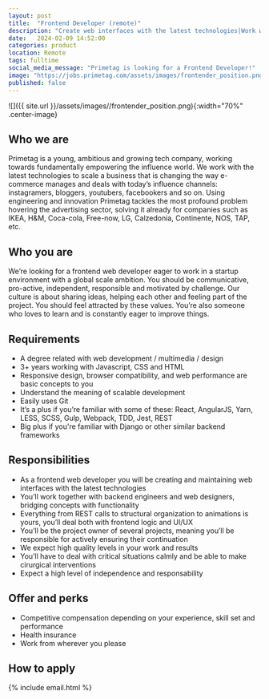 ```yaml
---
layout: post
title:  "Frontend Developer (remote)"
description: "Create web interfaces with the latest technologies|Work with backend engineers and web designers, bridging concepts with functionality|From structural organization to animations, UI and UX|React, Yarn, LESS, Gulp, Grunt, Python"
date:   2024-02-09 14:52:00
categories: product
location: Remote
tags: fulltime
social_media_message: "Primetag is looking for a Frontend Developer!"
image: "https://jobs.primetag.com/assets/images/frontender_position.png"
published: false
---
```


![]({{ site.url }}/assets/images//frontender_position.png){:width="70%" .center-image}

## **Who we are** ##

Primetag is a young, ambitious and growing tech company, working towards fundamentally empowering the influence world. We work with the latest technologies to scale a business that is changing the way e-commerce manages and deals with today’s influence channels: instagramers, bloggers, youtubers, facebookers and so on. Using engineering and innovation Primetag tackles the most profound problem hovering the advertising sector, solving it already for companies such as IKEA, H&M, Coca-cola, Free-now, LG, Calzedonia, Continente, NOS, TAP, etc.

## **Who you are**

We’re looking for a frontend web developer eager to work in a startup environment with a global scale ambition. You should be communicative, pro-active, independent, responsible and motivated by challenge. Our culture is about sharing ideas, helping each other and feeling part of the project. You should feel attracted by these values. You’re also someone who loves to learn and is constantly eager to improve things.

## **Requirements** ##

* A degree related with web development / multimedia / design
* 3+ years working with Javascript, CSS and HTML
* Responsive design, browser compatibility, and web performance are basic concepts to you
* Understand the meaning of scalable development
* Easily uses Git
* It’s a plus if you’re familiar with some of these: React, AngularJS, Yarn, LESS, SCSS, Gulp, Webpack, TDD, Jest, REST
* Big plus if you're familiar with Django or other similar backend frameworks

## **Responsibilities** ##

* As a frontend web developer you will be creating and maintaining web interfaces with the latest technologies
* You’ll work together with backend engineers and web designers, bridging concepts with functionality
* Everything from REST calls to structural organization to animations is yours, you’ll deal both with frontend logic and UI/UX
* You’ll be the project owner of several projects, meaning you’ll be responsible for actively ensuring their continuation
* We expect high quality levels in your work and results
* You’ll have to deal with critical situations calmly and be able to make cirurgical interventions
* Expect a high level of independence and responsability

## **Offer and perks** ##

* Competitive compensation depending on your experience, skill set and performance
* Health insurance
* Work from wherever you please

## **How to apply** ##

{% include email.html %} 

